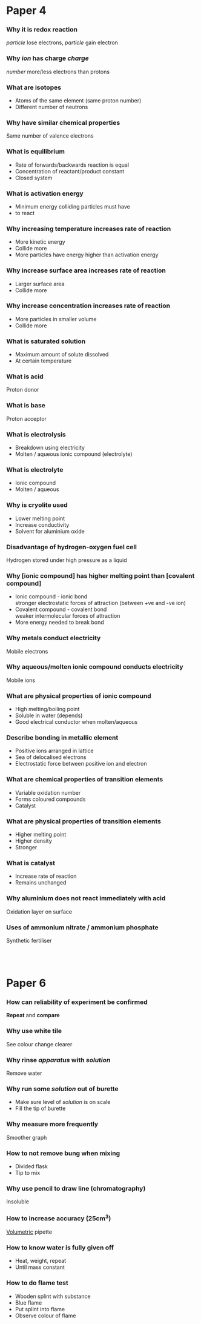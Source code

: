 # Paper 4

### Why it is redox reaction
*particle* lose electrons, *particle* gain electron

### Why *ion* has charge *charge*
*number* more/less electrons than protons

### What are isotopes
- Atoms of the same element (same proton number)
- Different number of neutrons

### Why have similar chemical properties
Same number of valence electrons

### What is equilibrium
- Rate of forwards/backwards reaction is equal
- Concentration of reactant/product constant
- Closed system

### What is activation energy
- Minimum energy colliding particles must have
- to react

### Why increasing temperature increases rate of reaction
- More kinetic energy
- Collide more
- More particles have energy higher than activation energy

### Why increase surface area increases rate of reaction
- Larger surface area
- Collide more

### Why increase concentration increases rate of reaction
- More particles in smaller volume
- Collide more

### What is saturated solution
- Maximum amount of solute dissolved
- At certain temperature

### What is acid
Proton donor

### What is base
Proton acceptor

### What is electrolysis
- Breakdown using electricity
- Molten / aqueous ionic compound (electrolyte)

### What is electrolyte
- Ionic compound
- Molten / aqueous

### Why is cryolite used
- Lower melting point
- Increase conductivity
- Solvent for aluminium oxide

### Disadvantage of hydrogen-oxygen fuel cell
Hydrogen stored under high pressure as a liquid

### Why [ionic compound] has higher melting point than [covalent compound]
- Ionic compound - ionic bond \
  stronger electrostatic forces of attraction (between +ve and -ve ion)
- Covalent compound - covalent bond \
  weaker intermolecular forces of attraction
- More energy needed to break bond

### Why metals conduct electricity
Mobile electrons

### Why aqueous/molten ionic compound conducts electricity
Mobile ions

### What are physical properties of ionic compound
- High melting/boiling point
- Soluble in water (depends)
- Good electrical conductor when molten/aqueous

### Describe bonding in metallic element
- Positive ions arranged in lattice
- Sea of delocalised electrons
- Electrostatic force between positive ion and electron

### What are chemical properties of transition elements
- Variable oxidation number
- Forms coloured compounds
- Catalyst

### What are physical properties of transition elements
- Higher melting point
- Higher density
- Stronger

### What is catalyst
- Increase rate of reaction
- Remains unchanged

### Why aluminium does not react immediately with acid
Oxidation layer on surface

### Uses of ammonium nitrate / ammonium phosphate
Synthetic fertiliser

<br><br>

# Paper 6

### How can reliability of experiment be confirmed
**Repeat** and **compare**

### Why use white tile
See colour change clearer

### Why rinse *apparatus* with *solution*
Remove water

### Why run some *solution* out of burette
- Make sure level of *solution* is on scale
- Fill the tip of burette

### Why measure more frequently
Smoother graph

### How to not remove bung when mixing
- Divided flask
- Tip to mix

### Why use pencil to draw line (chromatography)
Insoluble

### How to increase accuracy (25cm<sup>3</sup>)
<u>Volumetric</u> pipette

### How to know water is fully given off
- Heat, weight, repeat
- Until mass constant

### How to do flame test
- Wooden splint with substance
- Blue flame
- Put splint into flame
- Observe colour of flame
